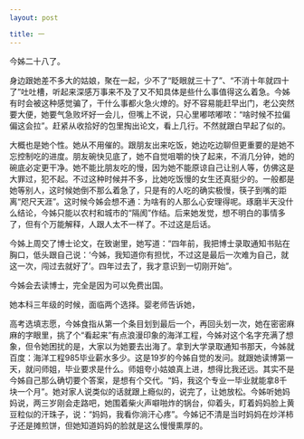 ```yaml
---
layout: post

title: 一
---
```


今姊二十八了。

身边跟她差不多大的姑娘，聚在一起，少不了“眨眼就三十了”、“不消十年就四十了”吐吐槽，听起来深感万事来不及了又不知具体是些什么事值得这么着急。今姊有时会被这种感觉骗了，干什么事都火急火燎的。好不容易能赶早出门，老公突然要大便，她要气急败坏好一会儿，但嘴上不说，只心里嘟哝嘟哝：“啥时候不拉偏偏这会拉”。赶紧从收拾好的包里掏出论文，看上几行。不然就跟白早起了似的。

大概也是她个性。她从不用催的。跟朋友出来吃饭，她边吃边聊但更重要的是她不忘控制吃的进度。朋友碗快见底了，她不自觉咀嚼的快了起来，不消几分钟，她的碗底必定更干净。她不能比朋友吃的慢，因为她不能原谅自己让别人等，仿佛这是大罪过，犯不起。不过这种时候并不多，比她吃饭慢的女生还真挺少的。一般都是她等别人，这时候她倒不那么着急了，只是有的人吃的确实极慢，筷子到嘴的距离“咫尺天涯”。这时候今姊会想不通：为啥有的人那么心安理得呢。琢磨半天没什么结论，今姊只能以农村和城市的“隔阂”作结。后来她发觉，想不明白的事情多了，但有个万能解释，人跟人太不一样了。不过这是后话。

今姊上周交了博士论文，在致谢里，她写道：“四年前，我把博士录取通知书贴在胸口，低头跟自己说：‘今姊，我知道你有担忧，不过这是最后一次难为自己，就这一次，闯过去就好了’。四年过去了，我才意识到一切刚开始”。

今姊会去读博士，完全是因为可以免费出国。

她本科三年级的时候，面临两个选择。婴老师告诉她，

高考选填志愿，今姊食指从第一个条目划到最后一个，再回头划一次，她在密密麻麻的字眼里，挑了个“看起来”有点浪漫印象的海洋工程，今姊对这个名字充满了想象，但令她困扰的是，大家以为她要去出海了。拿到大学录取通知书那天，今姊就百度：海洋工程985毕业薪水多少。这是19岁的今姊自觉的发问。就跟她读博第一天，就问师姐，毕业要求是什么。师姐夸小姑娘真上进，想得比我还远。其实不是今姊自己那么确切要个答案，是想有个交代。“妈，我这个专业一毕业就能拿8千块一个月”。她对家人说类似的话就跟上瘾似的，说完了，让她放松。今姊听她妈妈说，两三岁刚会走路吧，她围着柴火声噼啪炸的锅台，仰着头，盯着妈妈脸上黄豆粒似的汗珠子，说：“妈妈，我看你淌汗心疼”。今姊记不清是当时妈妈在炒洋柿子还是摊煎饼，但她知道妈妈的脸就是这么慢慢熏厚的。




















